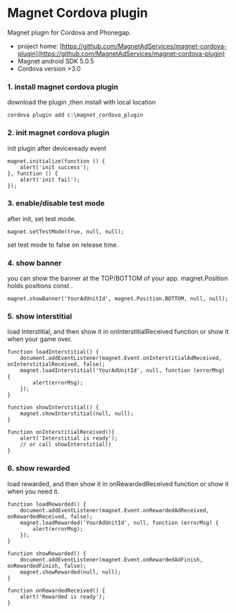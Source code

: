Magnet Cordova plugin
====================
Magnet plugin for Cordova and Phonegap.<br/>


- project home: [https://github.com/MagnetAdServices/magnet-cordova-plugin](https://github.com/MagnetAdServices/magnet-cordova-plugin)<br/>
- Magnet android SDK 5.0.5<br/>
- Cordova version >3.0<br/>

### 1. install magnet cordova plugin

download the plugin ,then install with local location

    cordova plugin add c:\magnet_cordova_plugin 

### 2. init magnet cordova plugin
init plugin after deviceready event <br />

    magnet.initialize(function () {
		alert('init success');
	}, function () {
		alert('init fail');
	});
    
### 3. enable/disable test mode
after init, set test mode.

    magnet.setTestMode(true, null, null);

set test mode to false on release time.<br />
### 4. show banner

you can show the banner at the TOP/BOTTOM of your app.
magnet.Position holds  positions const .

    magnet.showBanner('YourAdUnitId', magnet.Position.BOTTOM, null, null);


###  5. show interstitial
load Interstitial, and then show it in onInterstitialReceived function or show it when your game over.

```
function loadInterstitial() {
	document.addEventListener(magnet.Event.onInterstitialAdReceived, onInterstitialReceived, false);
	magnet.loadInterstitial('YourAdUnitId', null, function (errorMsg) {
		alert(errorMsg);
	});
}

function showInterstitial() {
	magnet.showInterstitial(null, null);
}

function onInterstitialReceived(){
	alert('Interstitial is ready');
	// or call showInterstitial()
}
```

###  6. show rewarded
load rewarded, and then show it in onRewardedReceived function or show it when you need it.

```
function loadRewarded() {
    document.addEventListener(magnet.Event.onRewardedAdReceived, onRewardedReceived, false);
    magnet.loadRewarded('YourAdUnitId', null, function (errorMsg) {
        alert(errorMsg);
    });
}

function showRewarded() {
    document.addEventListener(magnet.Event.onRewardedAdFinish, onRewardedFinish, false);
    magnet.showRewarded(null, null);
}

function onRewardedReceived() {
    alert('Rewarded is ready');
}
```
